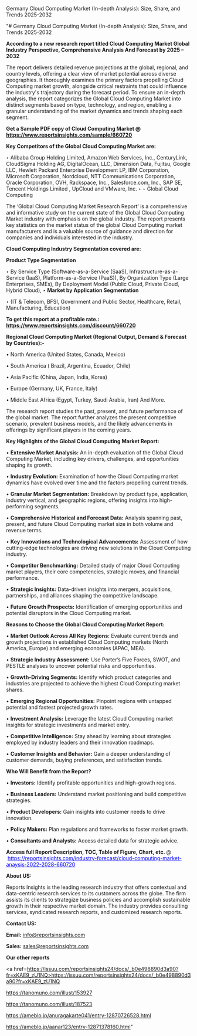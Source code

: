 Germany Cloud Computing Market (In-depth Analysis): Size, Share, and Trends 2025-2032

"# Germany Cloud Computing Market (In-depth Analysis): Size, Share, and Trends 2025-2032

<strong>According to a new research report titled Cloud Computing Market Global Industry Perspective, Comprehensive Analysis And Forecast by 2025 – 2032</strong>

The report delivers detailed revenue projections at the global, regional, and country levels, offering a clear view of market potential across diverse geographies. It thoroughly examines the primary factors propelling Cloud Computing market growth, alongside critical restraints that could influence the industry's trajectory during the forecast period. To ensure an in-depth analysis, the report categorizes the Global Cloud Computing Market into distinct segments based on type, technology, and region, enabling a granular understanding of the market dynamics and trends shaping each segment.

<strong>Get a Sample PDF copy of Cloud Computing Market </strong><strong>@<a href=https://www.reportsinsights.com/sample/660720 style=color:#0000ff;> https://www.reportsinsights.com/sample/660720</a></strong></font>

<strong>Key Competitors of the Global Cloud Computing Market are:</strong>

‣ Alibaba Group Holding Limited, Amazon Web Services, Inc., CenturyLink, CloudSigma Holding AG, DigitalOcean, LLC, Dimension Data, Fujitsu, Google LLC, Hewlett Packard Enterprise Development LP, IBM Corporation, Microsoft Corporation, Nordcloud, NTT Communications Corporation, Oracle Corporation, OVH, Rackspace, Inc., Salesforce.com, Inc., SAP SE, Tencent Holdings Limited , UpCloud and VMware, Inc.
‣ 
‣ Global Cloud Computing

The ‘Global Cloud Computing Market Research Report’ is a comprehensive and informative study on the current state of the Global Cloud Computing Market industry with emphasis on the global industry. The report presents key statistics on the market status of the global Cloud Computing market manufacturers and is a valuable source of guidance and direction for companies and individuals interested in the industry.

<strong>Cloud Computing Industry Segmentation covered are:</strong>

<strong>Product Type Segmentation</strong>

‣ By Service Type (Software-as-a-Service (SaaS), Infrastructure-as-a-Service (IaaS), Platform-as-a-Service (PaaS)), By Organization Type (Large Enterprises, SMEs), By Deployment Model (Public Cloud, Private Cloud, Hybrid Cloud),
‣ 
<strong>Market by Application Segmentation</strong>

‣ (IT & Telecom, BFSI, Government and Public Sector, Healthcare, Retail, Manufacturing, Education)

<strong>To get this report at a profitable rate.: <a href=https://www.reportsinsights.com/discount/660720 style=color:#0000ff;>https://www.reportsinsights.com/discount/660720</a></strong></font>

<strong>Regional Cloud Computing Market (Regional Output, Demand &amp; Forecast by Countries):-</strong>

• North America (United States, Canada, Mexico)

• South America ( Brazil, Argentina, Ecuador, Chile)

• Asia Pacific (China, Japan, India, Korea)

• Europe (Germany, UK, France, Italy)

• Middle East Africa (Egypt, Turkey, Saudi Arabia, Iran) And More.

The research report studies the past, present, and future performance of the global market. The report further analyzes the present competitive scenario, prevalent business models, and the likely advancements in offerings by significant players in the coming years.

<strong>Key Highlights of the Global Cloud Computing Market Report:</strong>

• <strong>Extensive Market Analysis:</strong> An in-depth evaluation of the Global Cloud Computing Market, including key drivers, challenges, and opportunities shaping its growth.

• <strong>Industry Evolution:</strong> Examination of how the Cloud Computing market dynamics have evolved over time and the factors propelling current trends.

• <strong>Granular Market Segmentation:</strong> Breakdown by product type, application, industry vertical, and geographic regions, offering insights into high-performing segments.

• <strong>Comprehensive Historical and Forecast Data:</strong> Analysis spanning past, present, and future Cloud Computing market size in both volume and revenue terms.

• <strong>Key Innovations and Technological Advancements:</strong> Assessment of how cutting-edge technologies are driving new solutions in the Cloud Computing industry.

• <strong>Competitor Benchmarking:</strong> Detailed study of major Cloud Computing market players, their core competencies, strategic moves, and financial performance.

• <strong>Strategic Insights:</strong> Data-driven insights into mergers, acquisitions, partnerships, and alliances shaping the competitive landscape.

• <strong>Future Growth Prospects:</strong> Identification of emerging opportunities and potential disruptors in the Cloud Computing market.

<strong>Reasons to Choose the Global Cloud Computing Market Report:</strong>

• <strong>Market Outlook Across All Key Regions:</strong> Evaluate current trends and growth projections in established Cloud Computing markets (North America, Europe) and emerging economies (APAC, MEA).

• <strong>Strategic Industry Assessment:</strong> Use Porter’s Five Forces, SWOT, and PESTLE analyses to uncover potential risks and opportunities.

• <strong>Growth-Driving Segments:</strong> Identify which product categories and industries are projected to achieve the highest Cloud Computing market shares.

• <strong>Emerging Regional Opportunities:</strong> Pinpoint regions with untapped potential and fastest projected growth rates.

• <strong>Investment Analysis:</strong> Leverage the latest Cloud Computing market insights for strategic investments and market entry.

• <strong>Competitive Intelligence:</strong> Stay ahead by learning about strategies employed by industry leaders and their innovation roadmaps.

• <strong>Customer Insights and Behavior:</strong> Gain a deeper understanding of customer demands, buying preferences, and satisfaction trends.

<strong>Who Will Benefit from the Report?</strong>

• <strong>Investors:</strong> Identify profitable opportunities and high-growth regions.

• <strong>Business Leaders:</strong> Understand market positioning and build competitive strategies.

• <strong>Product Developers:</strong> Gain insights into customer needs to drive innovation.

• <strong>Policy Makers:</strong> Plan regulations and frameworks to foster market growth.

• <strong>Consultants and Analysts:</strong> Access detailed data for strategic advice.
</ul>
<strong>Access full Report Description, TOC, Table of Figure, Chart, etc. </strong>@  <a href=https://reportsinsights.com/industry-forecast/cloud-computing-market-anaysis-2022-2028-660720 style=color:#0000ff;>https://reportsinsights.com/industry-forecast/cloud-computing-market-anaysis-2022-2028-660720</a></font>

<strong><strong>About US</strong>:</strong>

Reports Insights is the leading research industry that offers contextual and data-centric research services to its customers across the globe. The firm assists its clients to strategize business policies and accomplish sustainable growth in their respective market domain. The industry provides consulting services, syndicated research reports, and customized research reports.

<strong>Contact US:</strong>

<p class=""""><b>Email:</b> <a href=mailto:info@reportsinsights.com>info@reportsinsights.com</a></p>
<p class=""""><b>Sales:</b> <a href=mailto:sales@reportsinsights.com>sales@reportsinsights.com</a></p>

<strong>Our other reports</strong>

<a href=https://issuu.com/reportsinsights24/docs/_b0e498890d3a90?fr=xKAE9_zU1NQ>https://issuu.com/reportsinsights24/docs/_b0e498890d3a90?fr=xKAE9_zU1NQ</a>

<a href=https://tanomuno.com/illust/153927>https://tanomuno.com/illust/153927</a>

<a href=https://tanomuno.com/illust/187523>https://tanomuno.com/illust/187523</a>

<a href=https://ameblo.jp/anuragakarte041/entry-12870726528.html>https://ameblo.jp/anuragakarte041/entry-12870726528.html</a>

<a href=https://ameblo.jp/aanar123/entry-12871378160.html>https://ameblo.jp/aanar123/entry-12871378160.html</a>"

